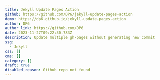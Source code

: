 ```yaml
---
title: Jekyll Update Pages Action
github: https://github.com/DP6/jekyll-update-pages-action
demo: https://dp6.github.io/jekyll-update-pages-action
author: DP6
author_link: https://github.com/DP6
date: 2023-11-27T09:22:30.783Z
description: Update multiple gh-pages without generating new commit
ssg:
  - Jekyll
css: []
cms: []
category: []
draft: true
disabled_reason: Github repo not found
---
```

